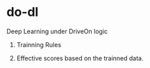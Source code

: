 # do-dl
Deep Learning under DriveOn logic

1. Trainning Rules

2. Effective scores based on the trainned data.
